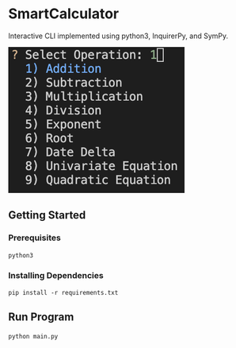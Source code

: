 # SmartCalculator

Interactive CLI implemented using python3, InquirerPy, and SymPy.

![CalculatorDemo](./assets/CalculatorDemo.png)

## Getting Started

### Prerequisites
```
python3
```

### Installing Dependencies
```
pip install -r requirements.txt
```

## Run Program
```
python main.py
```
